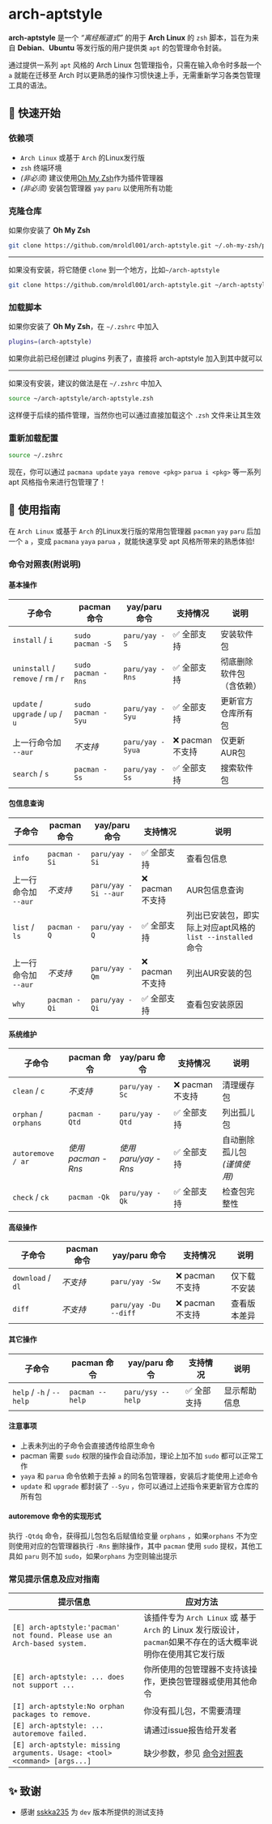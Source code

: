 # arch-aptstyle

**arch-aptstyle** 是一个 *“离经叛道式”* 的用于 **Arch Linux** 的 `zsh` 脚本，旨在为来自 **Debian**、**Ubuntu** 等发行版的用户提供类 `apt` 的包管理命令封装。

通过提供一系列 `apt` 风格的 Arch Linux 包管理指令，只需在输入命令时多敲一个 `a` 就能在迁移至 Arch 时以更熟悉的操作习惯快速上手，无需重新学习各类包管理工具的语法。

## 🚀 快速开始

### 依赖项

- `Arch Linux` 或基于 `Arch` 的Linux发行版
- `zsh` 终端环境
- *(非必须)* 建议使用[Oh My Zsh](https://ohmyz.sh/)作为插件管理器
- *(非必须)* 安装包管理器 `yay` `paru` 以使用所有功能

### 克隆仓库

如果你安装了 **Oh My Zsh**

```zsh
git clone https://github.com/mroldl001/arch-aptstyle.git ~/.oh-my-zsh/plugins
```

---

如果没有安装，将它随便 `clone` 到一个地方，比如`~/arch-aptstyle`

```zsh
git clone https://github.com/mroldl001/arch-aptstyle.git ~/arch-aptstyle
```

### 加载脚本

如果你安装了 **Oh My Zsh**，在 `~/.zshrc` 中加入

```zsh
plugins=(arch-aptstyle)
```

如果你此前已经创建过 plugins 列表了，直接将 arch-aptstyle 加入到其中就可以

---

如果没有安装，建议的做法是在 `~/.zshrc` 中加入

```zsh
source ~/arch-aptstyle/arch-aptstyle.zsh
```

这样便于后续的插件管理，当然你也可以通过直接加载这个 `.zsh` 文件来让其生效

### 重新加载配置

```zsh
source ~/.zshrc
```

现在，你可以通过 `pacmana update` `yaya remove <pkg>` `parua i <pkg>` 等一系列 apt 风格指令来进行包管理了！

## 📖 使用指南

在 `Arch Linux` 或基于 `Arch` 的Linux发行版的常用包管理器 `pacman` `yay` `paru` 后加一个 `a` ，变成 `pacmana` `yaya` `parua` ，就能快速享受 apt 风格所带来的熟悉体验!

### 命令对照表(附说明)

#### 基本操作

| 子命令                                 | pacman 命令          | yay/paru 命令      | 支持情况        | 说明           |
| ----------------------------------- | ------------------ | ---------------- | ----------- | ------------ |
| `install` / `i`                     | `sudo pacman -S`   | `paru/yay -S`    | ✅ 全部支持      | 安装软件包        |
| `uninstall` / `remove` / `rm` / `r` | `sudo pacman -Rns` | `paru/yay -Rns`  | ✅ 全部支持      | 彻底删除软件包（含依赖） |
| `update` / `upgrade` / `up` / `u`   | `sudo pacman -Syu` | `paru/yay -Syu`  | ✅ 全部支持      | 更新官方仓库所有包    |
| 上一行命令加 `--aur`                      | *不支持*              | `paru/yay -Syua` | ❌ pacman不支持 | 仅更新AUR包      |
| `search` / `s`                      | `pacman -Ss`       | `paru/yay -Ss`   | ✅ 全部支持      | 搜索软件包        |

#### 包信息查询

| 子命令            | pacman 命令    | yay/paru 命令          | 支持情况        | 说明                                       |
| -------------- | ------------ | -------------------- | ----------- | ---------------------------------------- |
| `info`         | `pacman -Si` | `paru/yay -Si`       | ✅ 全部支持      | 查看包信息                                    |
| 上一行命令加 `--aur` | *不支持*        | `paru/yay -Si --aur` | ❌ pacman不支持 | AUR包信息查询                                 |
| `list` / `ls`  | `pacman -Q`  | `paru/yay -Q`        | ✅ 全部支持      | 列出已安装包，即实际上对应apt风格的 `list --installed`命令 |
| 上一行命令加 `--aur` | *不支持*        | `paru/yay -Qm`       | ❌ pacman不支持 | 列出AUR安装的包                                |
| `why`          | `pacman -Qi` | `paru/yay -Qi`       | ✅ 全部支持      | 查看包安装原因                                  |

#### 系统维护

| 子命令                  | pacman 命令       | yay/paru 命令       | 支持情况        | 说明      |
| -------------------- | --------------- | ----------------- | ----------- | ------- |
| `clean` / `c`        | *不支持*           | `paru/yay -Sc`    | ❌ pacman不支持 | 清理缓存包   |
| `orphan` / `orphans` | `pacman -Qtd`   | `paru/yay -Qtd`   | ✅ 全部支持      | 列出孤儿包   |
| `autoremove / ar`    | *使用pacman -Rns* | _使用paru/yay -Rns_ | ✅ 全部支持      | 自动删除孤儿包 *(谨慎使用)* |
| `check` / `ck`       | `pacman -Qk`    | `paru/yay -Qk`    | ✅ 全部支持      | 检查包完整性  |

#### 高级操作

| 子命令               | pacman 命令 | yay/paru 命令           | 支持情况        | 说明     |
| ----------------- | --------- | --------------------- | ----------- | ------ |
| `download` / `dl` | *不支持*     | `paru/yay -Sw`        | ❌ pacman不支持 | 仅下载不安装 |
| `diff`            | *不支持*     | `paru/yay -Du --diff` | ❌ pacman不支持 | 查看版本差异 |

#### 其它操作

| 子命令                      | pacman 命令       | yay/paru 命令       | 支持情况   | 说明     |
| ------------------------ | --------------- | ----------------- | ------ | ------ |
| `help` / `-h` / `--help` | `pacman --help` | `paru/ysy --help` | ✅ 全部支持 | 显示帮助信息 |

#### 注意事项

- 上表未列出的子命令会直接透传给原生命令
- pacman 需要 `sudo` 权限的操作会自动添加，理论上加不加 `sudo` 都可以正常工作
- `yaya` 和 `parua` 命令依赖于去掉 `a` 的同名包管理器，安装后才能使用上述命令
- `update` 和 `upgrade` 都封装了 `--Syu` ，你可以通过上述指令来更新官方仓库的所有包

#### autoremove 命令的实现形式

执行 `-Qtdq` 命令，获得孤儿包包名后赋值给变量 `orphans` ，如果`orphans` 不为空则使用对应的包管理器执行 `-Rns` 删除操作，其中 `pacman` 使用 `sudo` 提权，其他工具如 `paru` 则不加 `sudo`，如果`orphans` 为空则输出提示

### 常见提示信息及应对指南

| 提示信息               | 应对方法 |
| ------------------ | ------- |
| `[E] arch-aptstyle:'pacman' not found. Please use an Arch-based system.` | 该插件专为 `Arch Linux` 或 基于 `Arch` 的 Linux 发行版设计，`pacman`如果不存在的话大概率说明你在使用其它发行版 |
| `[E] arch-aptstyle: ... does not support ... ` | 你所使用的包管理器不支持该操作，更换包管理器或使用其他命令 |
| `[I] arch-aptstyle:No orphan packages to remove.` | 你没有孤儿包，不需要清理 |
| `[E] arch-aptstyle: ... autoremove failed.` | 请通过issue报告给开发者 |
| `[E] arch-aptstyle: missing arguments. Usage: <tool> <command> [args...]` | 缺少参数，参见 [命令对照表](#命令对照表) |

## ✨ 致谢
- 感谢 [sskka235](https://github.com/sskka235) 为 `dev` 版本所提供的测试支持
